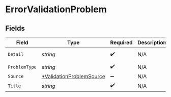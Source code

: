 # ErrorValidationProblem


## Fields

| Field                                                                      | Type                                                                       | Required                                                                   | Description                                                                | Example                                                                    |
| -------------------------------------------------------------------------- | -------------------------------------------------------------------------- | -------------------------------------------------------------------------- | -------------------------------------------------------------------------- | -------------------------------------------------------------------------- |
| `Detail`                                                                   | *string*                                                                   | :heavy_check_mark:                                                         | N/A                                                                        | custom_fields is a required field on model.                                |
| `ProblemType`                                                              | *string*                                                                   | :heavy_check_mark:                                                         | N/A                                                                        | MISSING_REQUIRED_FIELD                                                     |
| `Source`                                                                   | [*ValidationProblemSource](../../models/shared/validationproblemsource.md) | :heavy_minus_sign:                                                         | N/A                                                                        |                                                                            |
| `Title`                                                                    | *string*                                                                   | :heavy_check_mark:                                                         | N/A                                                                        | Missing Required Field                                                     |